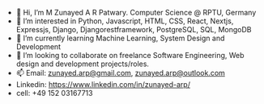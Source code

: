- 👋 Hi, I’m M Zunayed A R Patwary. Computer Science @ RPTU, Germany 
- 👀 I’m interested in Python, Javascript, HTML, CSS, React, Nextjs, Expressjs, Django, Djangorestframework, PostgreSQL, SQL, MongoDB
- 🌱 I’m currently learning Machine Learning, System Design and Development
- 💞️ I’m looking to collaborate on freelance Software Engineering, Web design and development projects/roles.
- 📫 Email: zunayed.arp@gmail.com, zunayed.arp@outlook.com
- Linkedin: https://www.linkedin.com/in/zunayed-arp/
- cell: +49 152 03167713

<!---
zunayed-arp/zunayed-arp is a ✨ special ✨ repository because its `README.md` (this file) appears on your GitHub profile.
You can click the Preview link to take a look at your changes.
--->
